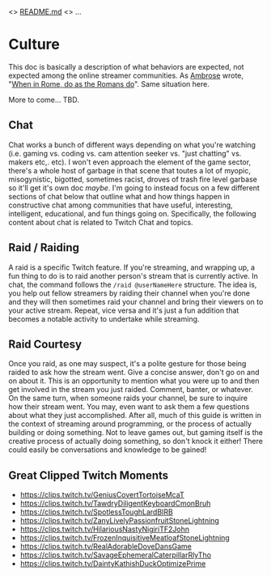 <> [README.md](README.md) <> ...

# Culture

This doc is basically a description of what behaviors are expected, not expected among the online streamer communities. As [Ambrose](https://en.wikipedia.org/wiki/Ambrose) wrote, "[When in Rome, do as the Romans do](https://en.wikipedia.org/wiki/When_in_Rome,_do_as_the_Romans_do)". Same situation here.

More to come... TBD.

## Chat

Chat works a bunch of different ways depending on what you're watching (i.e. gaming vs. coding vs. cam attention seeker vs. "just chatting" vs. makers etc,. etc). I won't even approach the element of the game sector, there's a whole host of garbage in that scene that toutes a lot of myopic, misogynistic, bigotted, sometimes racist, droves of trash fire level garbase so it'll get it's own doc *maybe*. I'm going to instead focus on a few different sections of chat below that outline what and how things happen in constructive chat among communities that have useful, interesting, intelligent, educational, and fun things going on. Specifically, the following content about chat is related to Twitch Chat and topics.

## Raid / Raiding

A raid is a specific Twitch feature. If you're streaming, and wrapping up, a fun thing to do is to raid another person's stream that is currently active. In chat, the command follows the `/raid @userNameHere` structure. The idea is, you help out fellow streamers by raiding their channel when you're done and they will then sometimes raid your channel and bring their viewers on to your active stream. Repeat, vice versa and it's just a fun addition that becomes a notable activity to undertake while streaming.

## Raid Courtesy

Once you raid, as one may suspect, it's a polite gesture for those being raided to ask how the stream went. Give a concise answer, don't go on and on about it. This is an opportunity to mention what you were up to and then get involved in the stream you just raided. Comment, banter, or whatever. On the same turn, when someone raids your channel, be sure to inquire how their stream went. You may, even want to ask them a few questions about what they just accomplished. After all, much of this guide is written in the context of streaming around programming, or the process of actually building or doing something. Not to leave games out, but gaming itself is the creative process of actually doing something, so don't knock it either! There could easily be conversations and knowledge to be gained!

## Great Clipped Twitch Moments

* https://clips.twitch.tv/GeniusCovertTortoiseMcaT
* https://clips.twitch.tv/TawdryDiligentKeyboardCmonBruh
* https://clips.twitch.tv/SpotlessToughLardBIRB
* https://clips.twitch.tv/ZanyLivelyPassionfruitStoneLightning
* https://clips.twitch.tv/HilariousNastyNigiriTF2John
* https://clips.twitch.tv/FrozenInquisitiveMeatloafStoneLightning
* https://clips.twitch.tv/RealAdorableDoveDansGame
* https://clips.twitch.tv/SavageEphemeralCaterpillarRlyTho
* https://clips.twitch.tv/DaintyKathishDuckOptimizePrime
